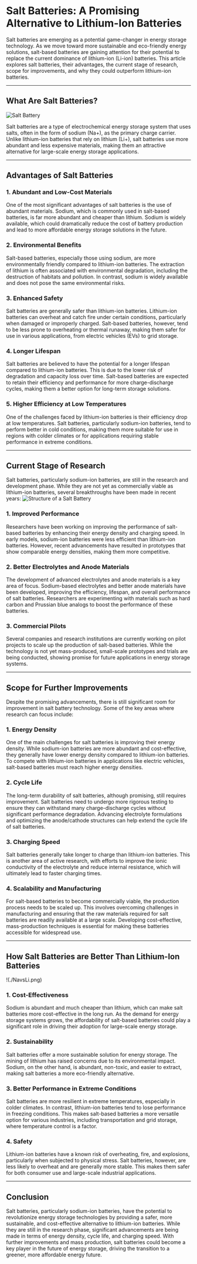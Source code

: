 # Salt Batteries: A Promising Alternative to Lithium-Ion Batteries

Salt batteries are emerging as a potential game-changer in energy storage technology. As we move toward more sustainable and eco-friendly energy solutions, salt-based batteries are gaining attention for their potential to replace the current dominance of lithium-ion (Li-ion) batteries. This article explores salt batteries, their advantages, the current stage of research, scope for improvements, and why they could outperform lithium-ion batteries.

---

## What Are Salt Batteries?
![Salt Battery](./nature.png)


Salt batteries are a type of electrochemical energy storage system that uses salts, often in the form of sodium (Na\+), as the primary charge carrier. Unlike lithium-ion batteries that rely on lithium (Li\+), salt batteries use more abundant and less expensive materials, making them an attractive alternative for large-scale energy storage applications.

---

## Advantages of Salt Batteries

### 1. **Abundant and Low-Cost Materials**

One of the most significant advantages of salt batteries is the use of abundant materials. Sodium, which is commonly used in salt-based batteries, is far more abundant and cheaper than lithium. Sodium is widely available, which could dramatically reduce the cost of battery production and lead to more affordable energy storage solutions in the future.

### 2. **Environmental Benefits**

Salt-based batteries, especially those using sodium, are more environmentally friendly compared to lithium-ion batteries. The extraction of lithium is often associated with environmental degradation, including the destruction of habitats and pollution. In contrast, sodium is widely available and does not pose the same environmental risks.

### 3. **Enhanced Safety**

Salt batteries are generally safer than lithium-ion batteries. Lithium-ion batteries can overheat and catch fire under certain conditions, particularly when damaged or improperly charged. Salt-based batteries, however, tend to be less prone to overheating or thermal runaway, making them safer for use in various applications, from electric vehicles (EVs) to grid storage.

### 4. **Longer Lifespan**

Salt batteries are believed to have the potential for a longer lifespan compared to lithium-ion batteries. This is due to the lower risk of degradation and capacity loss over time. Salt-based batteries are expected to retain their efficiency and performance for more charge-discharge cycles, making them a better option for long-term storage solutions.

### 5. **Higher Efficiency at Low Temperatures**

One of the challenges faced by lithium-ion batteries is their efficiency drop at low temperatures. Salt batteries, particularly sodium-ion batteries, tend to perform better in cold conditions, making them more suitable for use in regions with colder climates or for applications requiring stable performance in extreme conditions.

---

## Current Stage of Research

Salt batteries, particularly sodium-ion batteries, are still in the research and development phase. While they are not yet as commercially viable as lithium-ion batteries, several breakthroughs have been made in recent years:
![Structure of a Salt Battery](./Structure.jpeg)


### 1. **Improved Performance**

Researchers have been working on improving the performance of salt-based batteries by enhancing their energy density and charging speed. In early models, sodium-ion batteries were less efficient than lithium-ion batteries. However, recent advancements have resulted in prototypes that show comparable energy densities, making them more competitive.

### 2. **Better Electrolytes and Anode Materials**

The development of advanced electrolytes and anode materials is a key area of focus. Sodium-based electrolytes and better anode materials have been developed, improving the efficiency, lifespan, and overall performance of salt batteries. Researchers are experimenting with materials such as hard carbon and Prussian blue analogs to boost the performance of these batteries.

### 3. **Commercial Pilots**

Several companies and research institutions are currently working on pilot projects to scale up the production of salt-based batteries. While the technology is not yet mass-produced, small-scale prototypes and trials are being conducted, showing promise for future applications in energy storage systems.

---

## Scope for Further Improvements

Despite the promising advancements, there is still significant room for improvement in salt battery technology. Some of the key areas where research can focus include:

### 1. **Energy Density**

One of the main challenges for salt batteries is improving their energy density. While sodium-ion batteries are more abundant and cost-effective, they generally have lower energy density compared to lithium-ion batteries. To compete with lithium-ion batteries in applications like electric vehicles, salt-based batteries must reach higher energy densities.

### 2. **Cycle Life**

The long-term durability of salt batteries, although promising, still requires improvement. Salt batteries need to undergo more rigorous testing to ensure they can withstand many charge-discharge cycles without significant performance degradation. Advancing electrolyte formulations and optimizing the anode/cathode structures can help extend the cycle life of salt batteries.

### 3. **Charging Speed**

Salt batteries generally take longer to charge than lithium-ion batteries. This is another area of active research, with efforts to improve the ionic conductivity of the electrolyte and reduce internal resistance, which will ultimately lead to faster charging times.

### 4. **Scalability and Manufacturing**

For salt-based batteries to become commercially viable, the production process needs to be scaled up. This involves overcoming challenges in manufacturing and ensuring that the raw materials required for salt batteries are readily available at a large scale. Developing cost-effective, mass-production techniques is essential for making these batteries accessible for widespread use.

---

## How Salt Batteries are Better Than Lithium-Ion Batteries
!(./NavsLi.png)


### 1. **Cost-Effectiveness**

Sodium is abundant and much cheaper than lithium, which can make salt batteries more cost-effective in the long run. As the demand for energy storage systems grows, the affordability of salt-based batteries could play a significant role in driving their adoption for large-scale energy storage.

### 2. **Sustainability**

Salt batteries offer a more sustainable solution for energy storage. The mining of lithium has raised concerns due to its environmental impact. Sodium, on the other hand, is abundant, non-toxic, and easier to extract, making salt batteries a more eco-friendly alternative.

### 3. **Better Performance in Extreme Conditions**

Salt batteries are more resilient in extreme temperatures, especially in colder climates. In contrast, lithium-ion batteries tend to lose performance in freezing conditions. This makes salt-based batteries a more versatile option for various industries, including transportation and grid storage, where temperature control is a factor.

### 4. **Safety**

Lithium-ion batteries have a known risk of overheating, fire, and explosions, particularly when subjected to physical stress. Salt batteries, however, are less likely to overheat and are generally more stable. This makes them safer for both consumer use and large-scale industrial applications.

---
## Conclusion

Salt batteries, particularly sodium-ion batteries, have the potential to revolutionize energy storage technologies by providing a safer, more sustainable, and cost-effective alternative to lithium-ion batteries. While they are still in the research phase, significant advancements are being made in terms of energy density, cycle life, and charging speed. With further improvements and mass production, salt batteries could become a key player in the future of energy storage, driving the transition to a greener, more affordable energy future.
